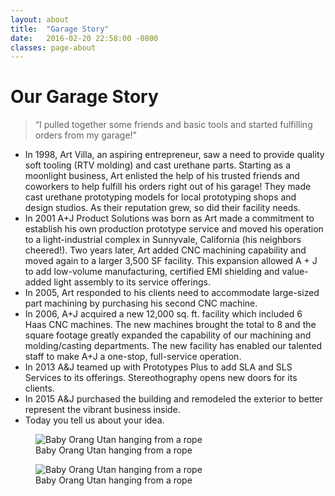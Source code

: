 ```yaml
---
layout: about
title:  "Garage Story"
date:   2016-02-20 22:58:00 -0800
classes: page-about
---
```


<div class="section-content">
  <h1 class="section-headline">Our Garage Story</h1>
  <blockquote class="section-blockquote">
    &ldquo;I pulled together some friends and basic tools and started fulfilling orders from my garage!&rdquo;
  </blockquote>
  <ul class="history-nav">
    <li class="history-step" data-year="1998">In 1998, Art Villa, an aspiring entrepreneur, saw a need to provide quality soft tooling (RTV molding) and cast urethane parts. Starting as a moonlight business, Art enlisted the help of his trusted friends and coworkers to help fulfill his orders right out of his garage! They made cast urethane prototyping models for local prototyping shops and design studios. As their reputation grew, so did their facility needs.</li>
    <li class="history-step" data-year="2001">In 2001 A+J Product Solutions was born as Art made a commitment to establish his own production prototype service and moved his operation to a light-industrial complex in Sunnyvale, California (his neighbors cheered!). Two years later, Art added CNC machining capability and moved again to a larger 3,500 SF facility. This expansion allowed A + J to add low-volume manufacturing, certified EMI shielding and value-added light assembly to its service offerings.</li>
    <li class="history-step" data-year="2005">In 2005, Art responded to his clients need to accommodate large-sized part machining by purchasing his second CNC machine.</li>
    <li class="history-step" data-year="2006">In 2006, A+J acquired a new 12,000 sq. ft. facility which included 6 Haas CNC machines. The new machines brought the total to 8 and the square footage greatly expanded the capability of our machining and molding/casting departments. The new facility has enabled our talented staff to make A+J a one-stop, full-service operation.</li>
    <li class="history-step" data-year="2013">In 2013 A&amp;J teamed up with Prototypes Plus to add SLA and SLS Services to its offerings. Stereothography opens new doors for its clients.</li>
    <li class="history-step" data-year="2015">In 2015 A&amp;J purchased the building and remodeled the exterior to better represent the vibrant business inside.</li>
    <li class="history-step" data-year="Today">Today you tell us about your idea.</li>
  </ul>
</div>
<aside class="page-meta">
  <figure class="figure">
    <img src="//placehold.it/1332x1110&amp;text=Double-sized" class="figure-image" alt="Baby Orang Utan hanging from a rope">
    <figcaption class="figcaption">Baby Orang Utan hanging from a rope</figcaption>
  </figure>
  <figure class="figure">
    <img src="//placehold.it/1332x1110&amp;text=Double-sized" class="figure-image" alt="Baby Orang Utan hanging from a rope">
    <figcaption class="figcaption">Baby Orang Utan hanging from a rope</figcaption>
  </figure>
</aside>
